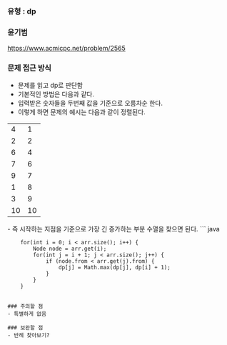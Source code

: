 ### 유형 : dp
### 윤기범
https://www.acmicpc.net/problem/2565

### 문제 접근 방식
  - 문제를 읽고 dp로 판단함
  - 기본적인 방법은 다음과 같다.
  - 입력받은 숫자들을 두번째 값을 기준으로 오름차순 한다.
  - 이렇게 하면 문제의 예시는 다음과 같이 정렬된다.
  <table>
    <tr>
      <td>4</td>
      <td>1</td>
    </tr>
      <tr>
      <td>2</td>
      <td>2</td>
    </tr>
      <tr>
      <td>6</td>
      <td>4</td>
    </tr>
      <tr>
      <td>7</td>
      <td>6</td>
    </tr>
      <tr>
      <td>9</td>
      <td>7</td>
    </tr>
      <tr>
      <td>1</td>
      <td>8</td>
    </tr>
      <tr>
      <td>3</td>
      <td>9</td>
    </tr>
      <tr>
      <td>10</td>
      <td>10</td>
    </tr>
  </table>
  - 즉 시작하는 지점을 기준으로 가장 긴 증가하는 부분 수열을 찾으면 된다.
  ``` java

        for(int i = 0; i < arr.size(); i++) {
            Node node = arr.get(i);
            for(int j = i + 1; j < arr.size(); j++) {
                if (node.from < arr.get(j).from) {
                    dp[j] = Math.max(dp[j], dp[i] + 1);
                }
            }
        }
  ```
  
### 주의할 점
  - 특별하게 없음

### 보완할 점
  - 반례 찾아보기?
